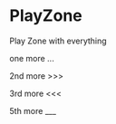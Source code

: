 PlayZone
========

Play Zone with everything

one more ...

2nd more >>>

3rd more <<<

5th more ___
